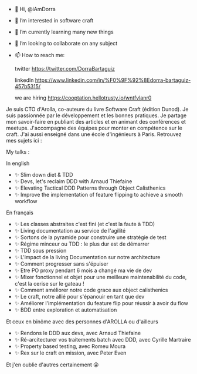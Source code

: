 - 👋 Hi, @iAmDorra
- 👀 I’m interested in software craft 
- 🌱 I’m currently learning many new things
- 💞️ I’m looking to collaborate on any subject
- 📫 How to reach me:

  twitter https://twitter.com/DorraBartaguiz

  linkedIn https://www.linkedin.com/in/%F0%9F%92%8Edorra-bartaguiz-457b5315/
  
  we are hiring https://cooptation.hellotrusty.io/wntfvlanr0

Je suis CTO d'Arolla, co-auteure du livre Software Craft (édition Dunod). Je suis passionnée par le développement et les bonnes pratiques. Je partage mon savoir-faire en publiant des articles et en animant des conférences et meetups. J'accompagne des équipes pour monter en compétence sur le craft. 
J'ai aussi enseigné dans une école d'ingénieurs à Paris.
Retrouvez mes sujets ici :

My talks :

  In english
-  ✨ Slim down diet & TDD
-  ✨ Devs, let's reclaim DDD with Arnaud Thiefaine
-  ✨ Elevating Tactical DDD Patterns through Object Calisthenics
-  ✨ Improve the implementation of feature flipping to achieve a smooth workflow
  
  En français
-  ✨ Les classes abstraites c'est fini (et c'est la faute à TDD)
-  ✨ Living documentation au service de l'agilité
-  ✨ Sortons de la pyramide pour construire une stratégie de test
-  ✨ Régime minceur ou TDD : le plus dur est de démarrer
-  ✨ TDD sous pression
-  ✨ L'impact de la living Documentation sur notre architecture
-  ✨ Comment progresser sans s'épuiser
-  ✨ Etre PO proxy pendant 6 mois a changé ma vie de dev
-  ✨ Mixer fonctionnel et objet pour une meilleure maintenabilité du code, c'est la cerise sur le gateau !
-  ✨ Comment améliorer notre code grace aux object calisthenics
-  ✨ Le craft, notre allié pour s'épanouir en tant que dev
-  ✨ Améliorer l'implémentation du feature flip pour réussir à avoir du flow
-  ✨ BDD entre exploration et automatisation

  Et ceux en binôme avec des personnes d'AROLLA ou d'ailleurs
-  ✨ Rendons le DDD aux devs, avec Arnaud Thiefaine
-  ✨ Ré-arcitecturer vos traitements batch avec DDD, avec Cyrille Martraire
-  ✨ Property based testing, avec Romeu Moura
-  ✨ Rex sur le craft en mission, avec Peter Even

  Et j'en oublie d'autres certainement 😜


<!---
iAmDorra/iAmDorra is a ✨ special ✨ repository because its `README.md` (this file) appears on your GitHub profile.
You can click the Preview link to take a look at your changes.
--->
